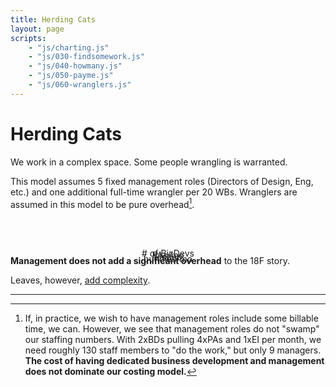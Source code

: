 ```yaml
---
title: Herding Cats
layout: page
scripts:
    - "js/charting.js"
    - "js/030-findsomework.js"
    - "js/040-howmany.js"
    - "js/050-payme.js"
    - "js/060-wranglers.js"
---
```


# Herding Cats

We work in a complex space. Some people wrangling is warranted.

This model assumes 5 fixed management roles (Directors of Design, Eng, etc.) and one additional full-time wrangler per 20 WBs. Wranglers are assumed in this model to be pure overhead[^inpractice].

<div class="grid-container">
    <div class="grid-row">
        <div class="grid-col-12">
            <p id="message" style="text-align: center"><br>&nbsp;</p>
        </div>
    </div>
    <div class="grid-row">
        <div class="grid-col-3" style="position: relative;">
            <p style="text-align: center"># of BizDevs</p>
            <div><div id="slider-bizdevs" style="margin-top: -2em;"></div></div>
        </div>
        <div class="grid-col-3">
            <p style="text-align: center">PAs/mo</p>
            <div><div class="centerblock" id="slider-pas" style="margin-top: -2em;"></div></div>
        </div>
        <div class="grid-col-3">
            <p style="text-align: center">EIs/mo</p>
            <div><div class="centerblock" id="slider-eis" style="margin-top: -2em;"></div></div>
        </div>
        <div class="grid-col-3">
            <p style="text-align: center">bundles/mo</p>
            <div><div class="centerblock" id="slider-bundles" style="margin-top: -2em;"></div></div>
        </div>
    </div>
    <div class="grid-row">
        <div class="grid-col-6">
            <canvas id="thechart"></canvas>
        </div>        
        <div class="grid-col-6">
            <canvas id="workerchart"></canvas>
        </div>
    </div>
</div>

**Management does not add a significant overhead** to the 18F story.

Leaves, however, [add complexity](070-leaves.html).

<hr>

[^inpractice]: If, in practice, we wish to have management roles include some billable time, we can. However, we see that management roles do not "swamp" our staffing numbers. With 2xBDs pulling 4xPAs and 1xEI per month, we need roughly 130 staff members to "do the work," but only 9 managers. **The cost of having dedicated business development and management does not dominate our costing model.**